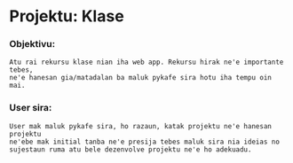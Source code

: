 # Projektu: Klase

### Objektivu:
    Atu rai rekursu klase nian iha web app. Rekursu hirak ne'e importante tebes,
    ne'e hanesan gia/matadalan ba maluk pykafe sira hotu iha tempu oin mai.

### User sira:
    User mak maluk pykafe sira, ho razaun, katak projektu ne'e hanesan projektu
    ne'ebe mak initial tanba ne'e presija tebes maluk sira nia ideias no sujestaun ruma atu bele dezenvolve projektu ne'e ho adekuadu.
